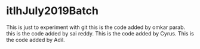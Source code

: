 # itlhJuly2019Batch
This is just to experiment with git
this is the code added by omkar parab.
this is the code added by sai reddy.
This is the code added by Cyrus.
This is the code added by Adil.
